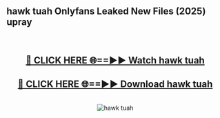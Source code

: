 <h2>hawk tuah Onlyfans Leaked New Files (2025) upray</h2>
<br>
<div align="center">
<h2><a href="https://mediafiles.top/hawk_tuah&ref=git" rel="nofollow">🔴 CLICK HERE 🌐==►► Watch hawk tuah</a></h2>
<h2><a href="https://mediafiles.top/hawk_tuah&ref=git" rel="nofollow">🔴 CLICK HERE 🌐==►► Download hawk tuah</a></h2>
<br>
<a href="https://mediafiles.top/hawk_tuah&ref=git" rel="nofollow" data-target="animated-image.originalLink"><img src="https://i.ibb.co.com/xMMVF88/686577567.gif" alt="hawk tuah" style="max-width: 100%; display: inline-block;" data-target="animated-image.originalImage"></a>
</div>
<br>
<br>